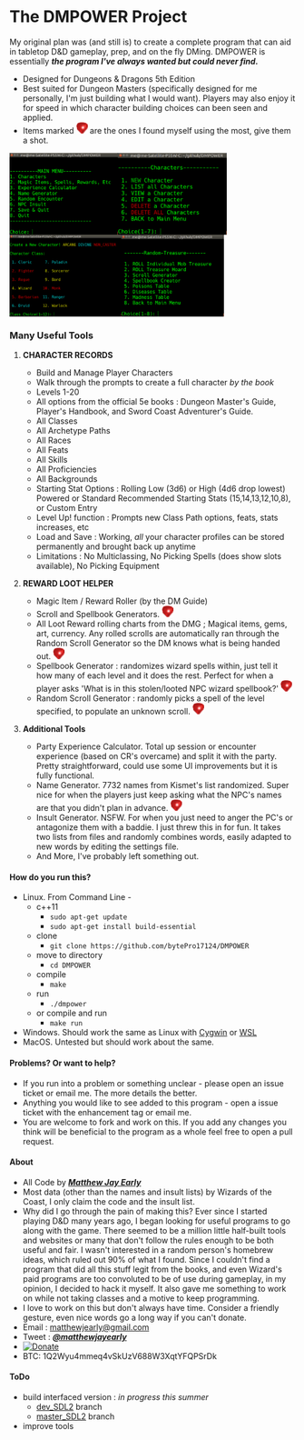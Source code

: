 
# The DMPOWER Project


My original plan was (and still is) to create a complete program that can aid in tabletop D&D gameplay, prep, and on the fly DMing. DMPOWER is essentially **_the program I've always wanted but could never find._** 
 * Designed for Dungeons & Dragons 5th Edition
 * Best suited for Dungeon Masters (specifically designed for me personally, I'm just building what I would want). Players may also enjoy it for speed in which character building choices can been seen and applied.  
 * Items marked ![tinyredgem](img/tinyredgem.png) are the ones I found myself using the most, give them a shot.

<img src="img/cliscreenshot.png" height="144px" align="left">

<img src="img/cliscreenshot_characters.png" height="144px" align="left">

<img src="img/cliscreenshot_characters2.png" height="144px" align="left">

<img src="img/cliscreenshot_treasure.png" height="144px" align="center">

### Many Useful Tools

1. **CHARACTER RECORDS** 

    * Build and Manage Player Characters
    * Walk through the prompts to create a full character _by the book_
    * Levels 1-20
    * All options from the official 5e books : Dungeon Master's Guide, Player's Handbook, and Sword Coast Adventurer's Guide.  
    * All Classes
    * All Archetype Paths
    * All Races
    * All Feats 
    * All Skills 
    * All Proficiencies 
    * All Backgrounds
    * Starting Stat Options : Rolling Low (3d6) or High (4d6 drop lowest) Powered or Standard Recommended Starting Stats (15,14,13,12,10,8), or Custom Entry
    * Level Up! function : Prompts new Class Path options, feats, stats increases, etc
    * Load and Save : Working, _all_ your character profiles can be stored permanently and brought back up anytime
    * Limitations : No Multiclassing, No Picking Spells (does show slots available), No Picking Equipment


2. **REWARD LOOT HELPER** 

    * Magic Item / Reward Roller (by the DM Guide)
    * Scroll and Spellbook Generators. ![tinyredgem](img/tinyredgem.png)  
    * All Loot Reward rolling charts from the DMG ; Magical items, gems, art, currency. Any rolled scrolls are automatically ran through the Random Scroll Generator so the DM knows what is being handed out. ![tinyredgem](img/tinyredgem.png) 
    * Spellbook Generator : randomizes wizard spells within, just tell it how many of each level and it does the rest. Perfect for when a player asks 'What is in this stolen/looted NPC wizard spellbook?' ![tinyredgem](img/tinyredgem.png) 
    * Random Scroll Generator : randomly picks a spell of the level specified, to populate an unknown scroll. ![tinyredgem](img/tinyredgem.png) 

3. **Additional Tools**  

    * Party Experience Calculator. Total up session or encounter experience (based on CR's overcame) and split it with the party. Pretty straightforward, could use some UI improvements but it is fully functional.
    * Name Generator. 7732 names from Kismet's list randomized. Super nice for when the players just keep asking what the NPC's names are that you didn't plan in advance. ![tinyredgem](img/tinyredgem.png)   
    * Insult Generator. NSFW. For when you just need to anger the PC's or antagonize them with a baddie. I just threw this in for fun. It takes two lists from files and randomly combines words, easily adapted to new words by editing the settings file.
    * And More, I've probably left something out.

#### How do you run this?  

* Linux. From Command Line -
    * c++11  
        * ````sudo apt-get update````
        * ````sudo apt-get install build-essential````
    * clone
        * ````git clone https://github.com/bytePro17124/DMPOWER````
    * move to directory
        * ````cd DMPOWER````
	* compile 
		* ````make````
	* run 
		* ````./dmpower````
	* or compile and run 
		* ````make run````
* Windows. Should work the same as Linux with [Cygwin](https://www.cygwin.com/) or [WSL](https://msdn.microsoft.com/commandline/wsl/about)
* MacOS. Untested but should work about the same.


#### Problems? Or want to help?
  
* If you run into a problem or something unclear - please open an issue ticket or email me. The more details the better.  
* Anything you would like to see added to this program - open a issue ticket with the enhancement tag or email me.  
* You are welcome to fork and work on this. If you add any changes you think will be beneficial to the program as a whole feel free to open a pull request.

#### About

* All Code by [**_Matthew Jay Early_**](https://twitter.com/matthewjayearly) 
* Most data (other than the names and insult lists) by Wizards of the Coast, I only claim the code and the insult list.
* Why did I go through the pain of making this? Ever since I started playing D&D many years ago, I began looking for useful programs to go along with the game. There seemed to be a million little half-built tools and websites or many that don't follow the rules enough to be both useful and fair. I wasn't interested in a random person's homebrew ideas, which ruled out 90% of what I found. Since I couldn't find a program that did all this stuff legit from the books, and even Wizard's paid programs are too convoluted to be of use during gameplay, in my opinion, I decided to hack it myself. It also gave me something to work on while not taking classes and a motive to keep programming.
* I love to work on this but don't always have time. Consider a friendly gesture, even nice words go a long way if you can't donate.
* Email : [matthewjearly@gmail.com](mailto::matthewjearly@gmail.com) 
* Tweet : [**_@matthewjayearly_**](https://twitter.com/matthewjayearly) 
* [![Donate](https://img.shields.io/badge/Donate-PayPal-green.svg)](https://www.paypal.com/cgi-bin/webscr?cmd=_s-xclick&hosted_button_id=982RBXVEKD9Z8)
* BTC: 1Q2Wyu4mmeq4vSkUzV688W3XqtYFQPSrDk

#### ToDo
* build interfaced version : _in progress this summer_ 
    * [dev_SDL2](https://github.com/bytePro17124/DMPOWER/tree/dev_SDL2) branch 
    * [master_SDL2](https://github.com/bytePro17124/DMPOWER/tree/master_SDL2) branch
* improve tools
